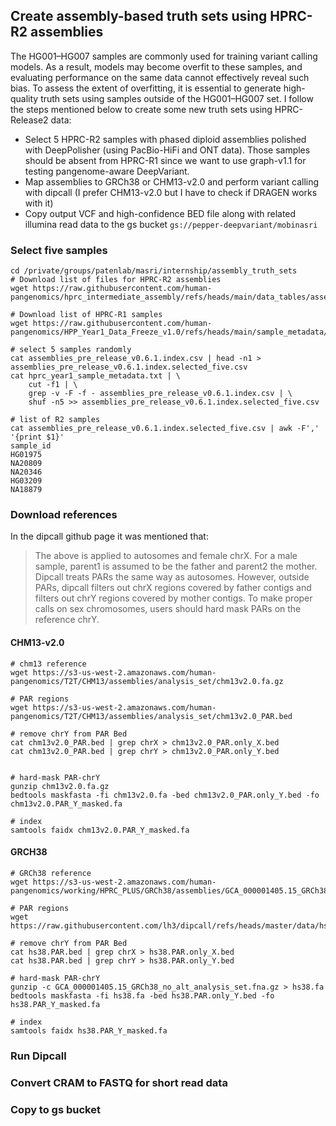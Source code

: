 ## Create assembly-based truth sets using HPRC-R2 assemblies

The HG001–HG007 samples are commonly used for training variant calling models. As a result, models may become overfit to these samples, and evaluating performance on the same data cannot effectively reveal such bias. To assess the extent of overfitting, it is essential to generate high-quality truth sets using samples outside of the HG001–HG007 set.
I follow the steps mentioned below to create some new truth sets using HPRC-Release2 data:
- Select 5 HPRC-R2 samples with phased diploid assemblies polished with DeepPolisher (using PacBio-HiFi and ONT data).
  Those samples should be absent from HPRC-R1 since we want to use graph-v1.1 for testing pangenome-aware DeepVariant.
- Map assemblies to GRCh38 or CHM13-v2.0 and perform variant calling with dipcall (I prefer CHM13-v2.0 but I have to check if DRAGEN works with it)
- Copy output VCF and high-confidence BED file along with related illumina read data to the gs bucket `gs://pepper-deepvariant/mobinasri`


### Select five samples
```
cd /private/groups/patenlab/masri/internship/assembly_truth_sets
# Download list of files for HPRC-R2 assemblies
wget https://raw.githubusercontent.com/human-pangenomics/hprc_intermediate_assembly/refs/heads/main/data_tables/assemblies_pre_release_v0.6.1.index.csv

# Download list of HPRC-R1 samples
wget https://raw.githubusercontent.com/human-pangenomics/HPP_Year1_Data_Freeze_v1.0/refs/heads/main/sample_metadata/hprc_year1_sample_metadata.txt
```

```
# select 5 samples randomly
cat assemblies_pre_release_v0.6.1.index.csv | head -n1 > assemblies_pre_release_v0.6.1.index.selected_five.csv
cat hprc_year1_sample_metadata.txt | \
    cut -f1 | \
    grep -v -F -f - assemblies_pre_release_v0.6.1.index.csv | \
    shuf -n5 >> assemblies_pre_release_v0.6.1.index.selected_five.csv

# list of R2 samples
cat assemblies_pre_release_v0.6.1.index.selected_five.csv | awk -F',' '{print $1}'
sample_id
HG01975
NA20809
NA20346
HG03209
NA18879
```
### Download references
In the dipcall github page it was mentioned that:

> The above is applied to autosomes and female chrX. For a male sample, parent1 is assumed to be the father and parent2 the mother. Dipcall treats PARs the same way as autosomes. However, outside PARs, dipcall filters out chrX regions covered by father contigs and filters out chrY regions covered by mother contigs. To make proper calls on sex chromosomes, users should hard mask PARs on the reference chrY.

#### CHM13-v2.0
```
# chm13 reference
wget https://s3-us-west-2.amazonaws.com/human-pangenomics/T2T/CHM13/assemblies/analysis_set/chm13v2.0.fa.gz

# PAR regions
wget https://s3-us-west-2.amazonaws.com/human-pangenomics/T2T/CHM13/assemblies/analysis_set/chm13v2.0_PAR.bed

# remove chrY from PAR Bed
cat chm13v2.0_PAR.bed | grep chrX > chm13v2.0_PAR.only_X.bed
cat chm13v2.0_PAR.bed | grep chrY > chm13v2.0_PAR.only_Y.bed


# hard-mask PAR-chrY
gunzip chm13v2.0.fa.gz
bedtools maskfasta -fi chm13v2.0.fa -bed chm13v2.0_PAR.only_Y.bed -fo chm13v2.0.PAR_Y_masked.fa

# index
samtools faidx chm13v2.0.PAR_Y_masked.fa
```

#### GRCH38
```
# GRCh38 reference
wget https://s3-us-west-2.amazonaws.com/human-pangenomics/working/HPRC_PLUS/GRCh38/assemblies/GCA_000001405.15_GRCh38_no_alt_analysis_set.fna.gz

# PAR regions
wget https://raw.githubusercontent.com/lh3/dipcall/refs/heads/master/data/hs38.PAR.bed

# remove chrY from PAR Bed
cat hs38.PAR.bed | grep chrX > hs38.PAR.only_X.bed
cat hs38.PAR.bed | grep chrY > hs38.PAR.only_Y.bed

# hard-mask PAR-chrY
gunzip -c GCA_000001405.15_GRCh38_no_alt_analysis_set.fna.gz > hs38.fa
bedtools maskfasta -fi hs38.fa -bed hs38.PAR.only_Y.bed -fo hs38.PAR_Y_masked.fa

# index
samtools faidx hs38.PAR_Y_masked.fa
```
### Run Dipcall
### Convert CRAM to FASTQ for short read data
### Copy to gs bucket


